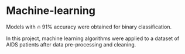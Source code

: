 # Machine-learning

Models with 🔥 91% accuracy were obtained for binary classification.

In this project, machine learning algorithms were applied to a dataset of AIDS patients after data pre-processing and cleaning. 
